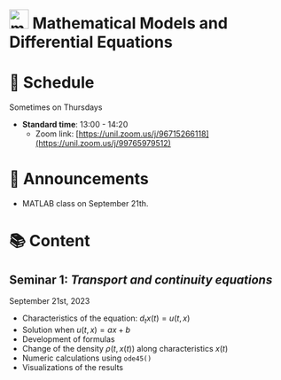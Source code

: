 # <img src="mmde_logo.png" alt="mmde_logo" width="35" height="35"> Mathematical Models and Differential Equations

# 📅 Schedule 

Sometimes on Thursdays
- **Standard time**: 13:00 - 14:20
    - Zoom link: [https://unil.zoom.us/j/96715266118](https://unil.zoom.us/j/99765979512)

# 📢 Announcements

* MATLAB class on September 21th.

# 📚 Content

## Seminar 1: _Transport and continuity equations_

September 21st, 2023

- Characteristics of the equation: $d_t x(t) = u(t, x)$
- Solution when $u(t, x) = ax + b$
- Development of formulas
- Change of the density $\rho(t, x(t))$ along characteristics $x(t)$
- Numeric calculations using `ode45()`
- Visualizations of the results

